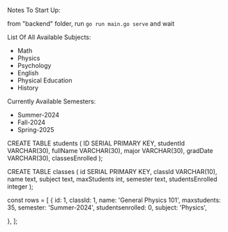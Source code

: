 Notes To Start Up:

from "backend" folder, run `go run main.go serve` and wait

List Of All Available Subjects:
- Math
- Physics
- Psychology
- English
- Physical Education
- History

Currently Available Semesters:
- Summer-2024
- Fall-2024
- Spring-2025

CREATE TABLE students (
	ID SERIAL PRIMARY KEY,
	studentId VARCHAR(30),
	fullName VARCHAR(30),
	major VARCHAR(30),
	gradDate VARCHAR(30),
	classesEnrolled
);

CREATE TABLE classes (
	id SERIAL PRIMARY KEY,
	classId VARCHAR(10),
	name text,
	subject text,
	maxStudents int,
	semester text,
	studentsEnrolled integer
);


const rows = [
  { 
  id: 1, 
  classId: 1,
	name: 'General Physics 101', 
	maxstudents: 35, 
	semester: 'Summer-2024',
	studentsenrolled: 0,
	subject: 'Physics',
	
  },
];
